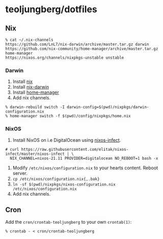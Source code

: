 # teoljungberg/dotfiles

## Nix

```
% cat ~/.nix-channels
https://github.com/LnL7/nix-darwin/archive/master.tar.gz darwin
https://github.com/nix-community/home-manager/archive/master.tar.gz home-manager
https://nixos.org/channels/nixpkgs-unstable unstable
```

### Darwin

1. Install [nix]
1. Install [nix-darwin]
1. Install [home-manager]
1. Add nix channels.

```
% darwin-rebuild switch -I darwin-config=$(pwd)/nixpkgs/darwin-configuration.nix
% home-manager switch -f $(pwd)/config/nixpkgs/home.nix
```

### NixOS

1. Install NixOS on i.e DigitalOcean using [nixos-infect].

  ```
  # curl https://raw.githubusercontent.com/elitak/nixos-infect/master/nixos-infect | \
    NIX_CHANNEL=nixos-21.11 PROVIDER=digitalocean NO_REBOOT=1 bash -x
  ```

1. Modify `/etc/nixos/configuration.nix` to your hearts content. Reboot server.
1. `cp /etc/nixos/configuration.nix{,.bak}`
1. `ln -sf $(pwd)/nixpkgs/nixos-configuration.nix /etc/nixos/configuration.nix`
1. Add nix channels.

## Cron

Add the `cron/crontab-teoljungberg` to your own `crontab(1)`:

```
% crontab - < cron/crontab-teoljungberg
```

[nix]: https://nixos.org/manual/nix/stable/installation/installing-binary.html
[nix-darwin]: https://github.com/LnL7/nix-darwin
[home-manager]: https://github.com/nix-community/home-manager
[nixos-infect]: https://github.com/elitak/nixos-infect
